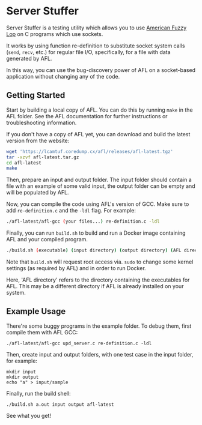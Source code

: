 # Server Stuffer

Server Stuffer is a testing utility which allows you to use [American Fuzzy Lop](https://lcamtuf.coredump.cx/afl/) on C programs which use sockets.

It works by using function re-definition to substitute socket system calls (`send`, `recv`, etc.) for regular file I/O, specifically, for a file with data generated by AFL.

In this way, you can use the bug-discovery power of AFL on a socket-based application without changing any of the code.

## Getting Started

Start by building a local copy of AFL. You can do this by running `make` in the AFL folder. See the AFL documentation for further instructions or troubleshooting information.

If you don't have a copy of AFL yet, you can download and build the latest version from the website:

```sh
wget 'https://lcamtuf.coredump.cx/afl/releases/afl-latest.tgz'
tar -xzvf afl-latest.tar.gz
cd afl-latest
make
```

Then, prepare an input and output folder. The input folder should contain a file with an example of some valid input, the output folder can be empty and will be populated by AFL.

Now, you can compile the code using AFL's version of GCC. Make sure to add `re-definition.c` and the `-ldl` flag. For example:

```sh
./afl-latest/afl-gcc (your files...) re-definition.c -ldl
```

Finally, you can run `build.sh` to build and run a Docker image containing AFL and your compiled program.

```sh
./build.sh (executable) (input directory) (output directory) (AFL directory)
```

Note that `build.sh` will request root access via. `sudo` to change some kernel settings (as required by AFL) and in order to run Docker.

Here, 'AFL directory' refers to the directory containing the executables for AFL. This may be a different directory if AFL is already installed on your system.

## Example Usage

There're some buggy programs in the example folder. To debug them, first compile them with AFL GCC:
```
./afl-latest/afl-gcc upd_server.c re-definition.c -ldl 
```
Then, create input and output folders, with one test case in the input folder, for example:
```
mkdir input
mkdir output
echo "a" > input/sample
```
Finally, run the build shell:
```
./build.sh a.out input output afl-latest
```

See what you get!